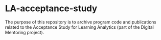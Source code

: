 # LA-acceptance-study
The purpose of this repository is to archive program code and publications related to the Acceptance Study for Learning Analytics (part of the Digital Mentoring project).
